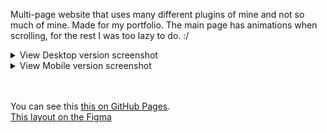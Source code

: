 Multi-page website that uses many different plugins of mine and not so much of mine. Made for my portfolio.
The main page has animations when scrolling, for the rest I was too lazy to do. :/


<details>
<summary>View Desktop version screenshot</summary>
  <img src="readmeFiles/preview.png" />
</details>

<details>
<summary>View Mobile version screenshot</summary>
  <img src="readmeFiles/previewMOB.png" width=50% />
</details>
<br>
<br>

You can see this [this on GitHub Pages].<br>
[This layout on the Figma](https://www.figma.com/community/file/1110220804342093848)

[this on GitHub Pages]: https://ulyanov-programmer.github.io/Business/Business/

